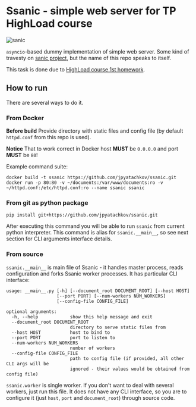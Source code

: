 # Ssanic - simple web server for TP HighLoad course

![sanic](https://proxy.duckduckgo.com/iur/?f=1&image_host=http%3A%2F%2Ffc08.deviantart.net%2Ffs70%2Ff%2F2011%2F216%2F3%2Fa%2Fi_drew_sanic_hegehog_by_andyparka-d44xhhu.jpg&u=http://orig08.deviantart.net/402f/f/2011/216/3/a/i_drew_sanic_hegehog_by_andyparka-d44xhhu.jpg)

`asyncio`-based dummy implementation of simple web server.
Some kind of travesty on [sanic project](https://github.com/huge-success/sanic), but the name of this repo speaks to itself.

This task is done due to [HighLoad course 1st homework](https://github.com/init/http-test-suite).

## How to run

There are several ways to do it.

### From Docker

**Before build** Provide directory with static files and config file (by default `httpd.conf`
from this repo is used).

**Notice** That to work correct in Docker host **MUST** be `0.0.0.0` and port **MUST** be `80`!

Example command suite:

```text
docker build -t ssanic https://github.com/jpyatachkov/ssanic.git
docker run -p 80:80 -v ~/documents:/var/www/documents:ro -v ~/httpd.conf:/etc/httpd.conf:ro --name ssanic ssanic
```

### From git as python package

```text
pip install git+https://github.com/jpyatachkov/ssanic.git
```

After executing this command you will be able to run `ssanic` from
current python interpreter. This command is alias for `ssanic.__main__`, so see next
section for CLI arguments interface details.

### From source

`ssanic.__main__` is main file of Ssanic - it handles master process,
reads configuration and forks Ssanic worker processes. It has particular CLI interface:

```text
usage: __main__.py [-h] [--document_root DOCUMENT_ROOT] [--host HOST]
                   [--port PORT] [--num-workers NUM_WORKERS]
                   [--config-file CONFIG_FILE]

optional arguments:
  -h, --help            show this help message and exit
  --document_root DOCUMENT_ROOT
                        directory to serve static files from
  --host HOST           host to bind to
  --port PORT           port to listen to
  --num-workers NUM_WORKERS
                        number of workers
  --config-file CONFIG_FILE
                        path to config file (if provided, all other CLI args will be
                        ignored - their values would be obtained from config file)
```

`ssanic.worker` is single worker. If you don't want to deal with several workers,
just run this file. It does not have any CLI interface, so you are to configure it
(just `host`, `port` and `document_root`) through source code.
